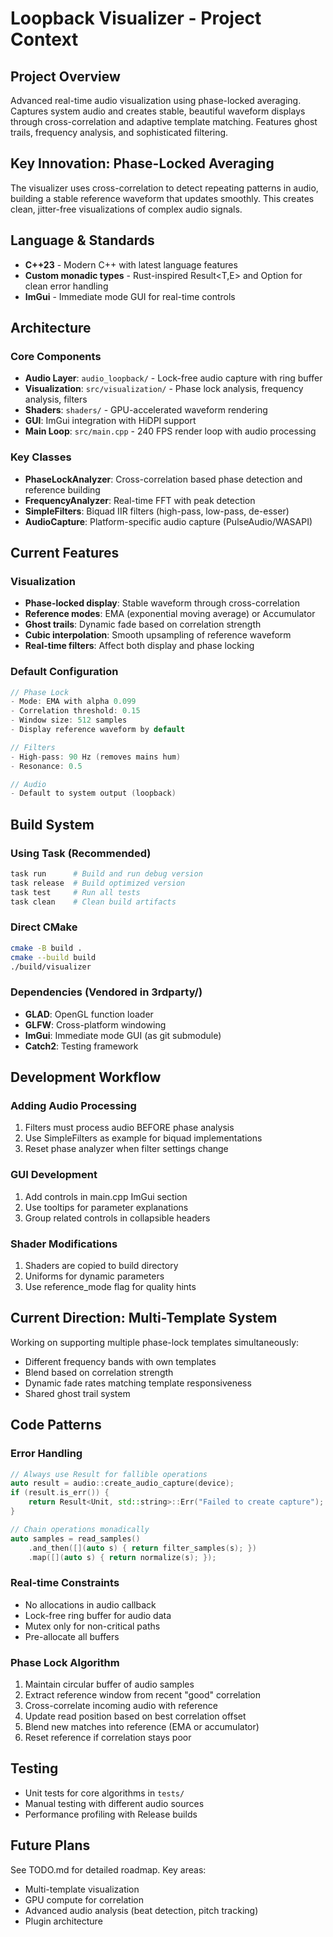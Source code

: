 # Loopback Visualizer - Project Context

## Project Overview
Advanced real-time audio visualization using phase-locked averaging. Captures system audio and creates stable, beautiful waveform displays through cross-correlation and adaptive template matching. Features ghost trails, frequency analysis, and sophisticated filtering.

## Key Innovation: Phase-Locked Averaging
The visualizer uses cross-correlation to detect repeating patterns in audio, building a stable reference waveform that updates smoothly. This creates clean, jitter-free visualizations of complex audio signals.

## Language & Standards
- **C++23** - Modern C++ with latest language features
- **Custom monadic types** - Rust-inspired Result<T,E> and Option<T> for clean error handling
- **ImGui** - Immediate mode GUI for real-time controls

## Architecture

### Core Components
- **Audio Layer**: `audio_loopback/` - Lock-free audio capture with ring buffer
- **Visualization**: `src/visualization/` - Phase lock analysis, frequency analysis, filters
- **Shaders**: `shaders/` - GPU-accelerated waveform rendering
- **GUI**: ImGui integration with HiDPI support
- **Main Loop**: `src/main.cpp` - 240 FPS render loop with audio processing

### Key Classes
- **PhaseLockAnalyzer**: Cross-correlation based phase detection and reference building
- **FrequencyAnalyzer**: Real-time FFT with peak detection
- **SimpleFilters**: Biquad IIR filters (high-pass, low-pass, de-esser)
- **AudioCapture**: Platform-specific audio capture (PulseAudio/WASAPI)

## Current Features

### Visualization
- **Phase-locked display**: Stable waveform through cross-correlation
- **Reference modes**: EMA (exponential moving average) or Accumulator
- **Ghost trails**: Dynamic fade based on correlation strength
- **Cubic interpolation**: Smooth upsampling of reference waveform
- **Real-time filters**: Affect both display and phase locking

### Default Configuration
```cpp
// Phase Lock
- Mode: EMA with alpha 0.099
- Correlation threshold: 0.15
- Window size: 512 samples
- Display reference waveform by default

// Filters  
- High-pass: 90 Hz (removes mains hum)
- Resonance: 0.5

// Audio
- Default to system output (loopback)
```

## Build System

### Using Task (Recommended)
```bash
task run      # Build and run debug version
task release  # Build optimized version
task test     # Run all tests
task clean    # Clean build artifacts
```

### Direct CMake
```bash
cmake -B build .
cmake --build build
./build/visualizer
```

### Dependencies (Vendored in 3rdparty/)
- **GLAD**: OpenGL function loader
- **GLFW**: Cross-platform windowing
- **ImGui**: Immediate mode GUI (as git submodule)
- **Catch2**: Testing framework

## Development Workflow

### Adding Audio Processing
1. Filters must process audio BEFORE phase analysis
2. Use SimpleFilters as example for biquad implementations
3. Reset phase analyzer when filter settings change

### GUI Development
1. Add controls in main.cpp ImGui section
2. Use tooltips for parameter explanations
3. Group related controls in collapsible headers

### Shader Modifications
1. Shaders are copied to build directory
2. Uniforms for dynamic parameters
3. Use reference_mode flag for quality hints

## Current Direction: Multi-Template System

Working on supporting multiple phase-lock templates simultaneously:
- Different frequency bands with own templates
- Blend based on correlation strength
- Dynamic fade rates matching template responsiveness
- Shared ghost trail system

## Code Patterns

### Error Handling
```cpp
// Always use Result for fallible operations
auto result = audio::create_audio_capture(device);
if (result.is_err()) {
    return Result<Unit, std::string>::Err("Failed to create capture");
}

// Chain operations monadically
auto samples = read_samples()
    .and_then([](auto s) { return filter_samples(s); })
    .map([](auto s) { return normalize(s); });
```

### Real-time Constraints
- No allocations in audio callback
- Lock-free ring buffer for audio data
- Mutex only for non-critical paths
- Pre-allocate all buffers

### Phase Lock Algorithm
1. Maintain circular buffer of audio samples
2. Extract reference window from recent "good" correlation
3. Cross-correlate incoming audio with reference
4. Update read position based on best correlation offset
5. Blend new matches into reference (EMA or accumulator)
6. Reset reference if correlation stays poor

## Testing
- Unit tests for core algorithms in `tests/`
- Manual testing with different audio sources
- Performance profiling with Release builds

## Future Plans
See TODO.md for detailed roadmap. Key areas:
- Multi-template visualization
- GPU compute for correlation
- Advanced audio analysis (beat detection, pitch tracking)
- Plugin architecture